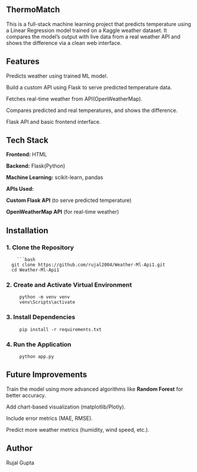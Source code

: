 ## ThermoMatch 
This is a full-stack machine learning project that predicts temperature using a Linear Regression model trained on a Kaggle weather dataset. It compares the model’s output with live data from a real weather API and shows the difference via a clean web interface.
## Features
Predicts weather using trained ML model.

Build a custom API using Flask to serve predicted temperature data.

Fetches real-time weather from API(OpenWeatherMap).

Compares predicted and real temperatures, and shows the difference.

Flask API and basic frontend interface.

## Tech Stack
**Frontend:** HTML

**Backend:** Flask(Python)

**Machine Learning:** scikit-learn, pandas

**APIs Used:**

  **Custom Flask API** (to serve predicted temperature)
  
  **OpenWeatherMap API** (for real-time weather)

## Installation
  ### 1. Clone the Repository
        ```bash
      git clone https://github.com/rujal2004/Weather-Ml-Api1.git
      cd Weather-Ml-Api1
  ### 2. Create and Activate Virtual Environment
         python -m venv venv
         venv\Scripts\activate
  ### 3. Install Dependencies
         pip install -r requirements.txt
  ### 4. Run the Application
         python app.py
   

## Future Improvements
  Train the model using more advanced algorithms like **Random Forest** for better   accuracy.
  
  Add chart-based visualization (matplotlib/Plotly).
  
  Include error metrics (MAE, RMSE).
  
  Predict more weather metrics (humidity, wind speed, etc.).

## Author
  Rujal Gupta

 

  
  

